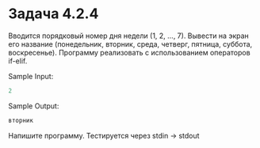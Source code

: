 # Задача 4.2.4

Вводится порядковый номер дня недели (1, 2, ..., 7). Вывести на экран его название (понедельник, вторник, среда, четверг, пятница, суббота, воскресенье). Программу реализовать с использованием операторов if-elif.

Sample Input:

```python
2
```

Sample Output:

```python
вторник
```

Напишите программу. Тестируется через stdin → stdout
